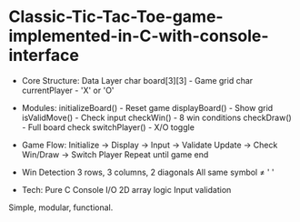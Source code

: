 # Classic-Tic-Tac-Toe-game-implemented-in-C-with-console-interface

- Core Structure:
Data Layer
char board[3][3] - Game grid
char currentPlayer - 'X' or 'O'

- Modules:
initializeBoard() - Reset game
displayBoard() - Show grid
isValidMove() - Check input
checkWin() - 8 win conditions
checkDraw() - Full board check
switchPlayer() - X/O toggle

- Game Flow:
Initialize → Display → Input → Validate
Update → Check Win/Draw → Switch Player
Repeat until game end

- Win Detection
3 rows, 3 columns, 2 diagonals
All same symbol ≠ ' '

- Tech:
Pure C
Console I/O
2D array logic
Input validation

Simple, modular, functional.
